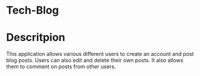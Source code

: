 # Tech-Blog

# Descritpion
This application allows various different users to create an account and post blog posts. Users can also edit and delete their own posts. It also allows them to comment on posts from other users.
